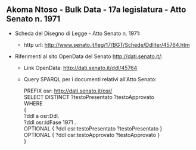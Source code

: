 ## Akoma Ntoso - Bulk Data - 17a legislatura - Atto Senato n. 1971 ##

* Scheda del Disegno di Legge - Atto Senato n. 1971:
	* http url: http://www.senato.it/leg/17/BGT/Schede/Ddliter/45764.htm

* Riferimenti al sito OpenData del Senato http://dati.senato.it/:
	* Link OpenData: http://dati.senato.it/ddl/45764
	* Query SPARQL per i documenti relativi all'Atto Senato:

        PREFIX osr: <http://dati.senato.it/osr/>  
		SELECT DISTINCT ?testoPresentato ?testoApprovato  
		WHERE  
		{  
		    ?ddl a osr:Ddl.  
		    ?ddl osr:idFase 1971 .  
		    OPTIONAL { ?ddl osr:testoPresentato ?testoPresentato }  
		    OPTIONAL { ?ddl osr:testoApprovato ?testoApprovato }  
		}
		